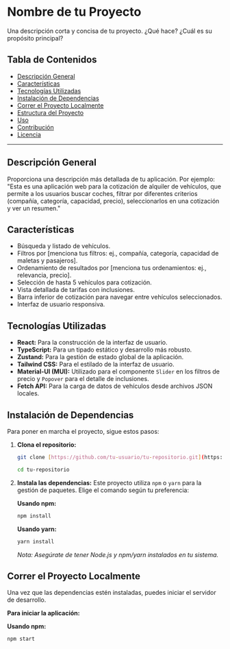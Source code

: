 # Nombre de tu Proyecto

Una descripción corta y concisa de tu proyecto. ¿Qué hace? ¿Cuál es su propósito principal?

## Tabla de Contenidos

* [Descripción General](#descripción-general)
* [Características](#características)
* [Tecnologías Utilizadas](#tecnologías-utilizadas)
* [Instalación de Dependencias](#instalación-de-dependencias)
* [Correr el Proyecto Localmente](#correr-el-proyecto-localmente)
* [Estructura del Proyecto](#estructura-del-proyecto)
* [Uso](#uso)
* [Contribución](#contribución)
* [Licencia](#licencia)

---

## Descripción General

Proporciona una descripción más detallada de tu aplicación.
Por ejemplo: "Esta es una aplicación web para la cotización de alquiler de vehículos, que permite a los usuarios buscar coches, filtrar por diferentes criterios (compañía, categoría, capacidad, precio), seleccionarlos en una cotización y ver un resumen."

## Características

* Búsqueda y listado de vehículos.
* Filtros por [menciona tus filtros: ej., compañía, categoría, capacidad de maletas y pasajeros].
* Ordenamiento de resultados por [menciona tus ordenamientos: ej., relevancia, precio].
* Selección de hasta 5 vehículos para cotización.
* Vista detallada de tarifas con inclusiones.
* Barra inferior de cotización para navegar entre vehículos seleccionados.
* Interfaz de usuario responsiva.

## Tecnologías Utilizadas

* **React:** Para la construcción de la interfaz de usuario.
* **TypeScript:** Para un tipado estático y desarrollo más robusto.
* **Zustand:** Para la gestión de estado global de la aplicación.
* **Tailwind CSS:** Para el estilado de la interfaz de usuario.
* **Material-UI (MUI):** Utilizado para el componente `Slider` en los filtros de precio y `Popover` para el detalle de inclusiones.
* **Fetch API:** Para la carga de datos de vehículos desde archivos JSON locales.

## Instalación de Dependencias

Para poner en marcha el proyecto, sigue estos pasos:

1.  **Clona el repositorio:**
    ```bash
    git clone [https://github.com/tu-usuario/tu-repositorio.git](https://github.com/tu-usuario/tu-repositorio.git)
    ```
    ```bash
    cd tu-repositorio
    ```

2.  **Instala las dependencias:**
    Este proyecto utiliza `npm` o `yarn` para la gestión de paquetes. Elige el comando según tu preferencia:

    **Usando npm:**
    ```bash
    npm install
    ```

    **Usando yarn:**
    ```bash
    yarn install
    ```
    *Nota: Asegúrate de tener Node.js y npm/yarn instalados en tu sistema.*

## Correr el Proyecto Localmente

Una vez que las dependencias estén instaladas, puedes iniciar el servidor de desarrollo.

**Para iniciar la aplicación:**

**Usando npm:**
```bash
npm start